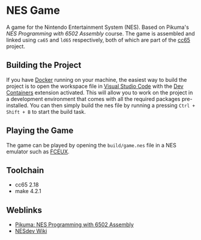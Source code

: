 # NES Game

A game for the Nintendo Entertainment System (NES). Based on Pikuma's *NES
Programming with 6502 Assembly* course. The game is assembled and linked using
```ca65``` and ```ld65``` respectively, both of which are part of the
[cc65](https://www.cc65.org/) project.

## Building the Project

If you have [Docker](https://www.docker.com/) running on your machine, the
easiest way to build the project is to open the workspace file in
[Visual Studio Code](https://code.visualstudio.com/) with the
[Dev Containers](https://marketplace.visualstudio.com/items?itemName=ms-vscode-remote.remote-containers)
extension activated. This will allow you to work on the project in a development
environment that comes with all the required packages pre-installed. You can
then simply build the nes file by running a pressing
```Ctrl + Shift + B``` to start the build task.

## Playing the Game

The game can be played by opening the ```build/game.nes``` file in a NES
emulator such as [FCEUX](https://fceux.com/web/home.html).

## Toolchain

- cc65 2.18
- make 4.2.1

## Weblinks

- [Pikuma: NES Programming with 6502 Assembly
](https://pikuma.com/courses/nes-game-programming-tutorial)
- [NESdev Wiki](https://www.nesdev.org/wiki/Nesdev_Wiki)